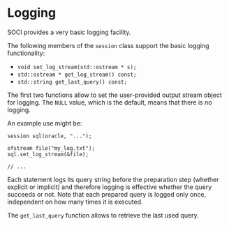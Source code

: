 # Logging

SOCI provides a very basic logging facility.

The following members of the `session` class support the basic logging functionality:

* `void set_log_stream(std::ostream * s);`
* `std::ostream * get_log_stream() const;`
* `std::string get_last_query() const;`

The first two functions allow to set the user-provided output stream object for logging.
The `NULL` value, which is the default, means that there is no logging.

An example use might be:

    session sql(oracle, "...");

    ofstream file("my_log.txt");
    sql.set_log_stream(&file);

    // ...

Each statement logs its query string before the preparation step (whether explicit or implicit) and therefore logging is effective whether the query succeeds or not.
Note that each prepared query is logged only once, independent on how many times it is executed.

The `get_last_query` function allows to retrieve the last used query.
